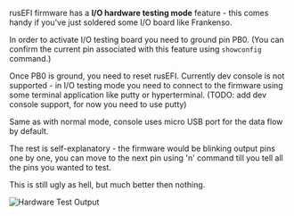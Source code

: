 rusEFI firmware has a **I/O hardware testing mode** feature - this comes handy if you've just soldered some I/O board like Frankenso.

In order to activate I/O testing board you need to ground pin PB0. (You can confirm the current pin associated with this feature using `showconfig` command.)

Once PB0 is ground, you need to reset rusEFI.
Currently dev console is not supported - in I/O testing mode you need to connect to the firmware using some terminal application like putty or hyperterminal. (TODO: add dev console support, for now you need to use putty)

Same as with normal mode, console uses micro USB port for the data flow by default.

The rest is self-explanatory - the firmware would be blinking output pins one by one, you can move to the next pin using 'n' command till you tell all the pins you wanted to test.

This is still ugly as hell, but much better then nothing.

![Hardware Test Output](Images/hardware_test.png)
